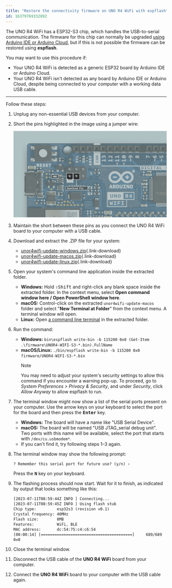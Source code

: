 ```yaml
---
title: "Restore the connectivity firmware on UNO R4 WiFi with espflash"
id: 16379769332892
---
```


The UNO R4 WiFi has a ESP32-S3 chip, which handles the USB-to-serial communication. The firmware for this chip can normally be upgraded [using Arduino IDE or Arduino Cloud](https://support.arduino.cc/hc/en-us/articles/9670986058780-Update-the-connectivity-module-firmware-on-UNO-R4-WiFi#iot), but if this is not possible the firmware can be restored using **espflash**.

You may want to use this procedure if:

* Your UNO R4 WiFi is detected as a generic ESP32 board by Arduino IDE or Arduino Cloud.
* Your UNO R4 WiFi isn't detected as any board by Arduino IDE or Arduino Cloud, despite being connected to your computer with a working data USB cable.

---

Follow these steps:

1. Unplug any non-essential USB devices from your computer.
1. Short the pins highlighted in the image using a jumper wire:

   ![The GND and Download ESP32 pins.](img/esp32-data-pins.png)
1. Maintain the short between these pins as you connect the UNO R4 WiFi board to your computer with a USB cable.
1. Download and extract the .ZIP file for your system:
   * [unor4wifi-update-windows.zip](https://github.com/arduino/uno-r4-wifi-usb-bridge/releases/latest/download/unor4wifi-update-windows.zip){.link-download}
   * [unor4wifi-update-macos.zip](https://github.com/arduino/uno-r4-wifi-usb-bridge/releases/latest/download/unor4wifi-update-macos.zip){.link-download}
   * [unor4wifi-update-linux.zip](https://github.com/arduino/uno-r4-wifi-usb-bridge/releases/latest/download/unor4wifi-update-linux.zip){.link-download}
1. Open your system's command line application inside the extracted folder.
   * **Windows:** Hold <kbd>⇧Shift</kbd> and right-click any blank space inside the extracted folder. In the context menu, select **Open command window here / Open PowerShell window here**.
   * **macOS:** Control-click on the extracted `unor4wifi-update-macos` folder and select "**New Terminal at Folder**" from the context menu. A terminal window will open.
   * **Linux:** Open [a command line terminal](https://ubuntu.com/tutorials/command-line-for-beginners) in the extracted folder.
1. Run the command:
   * **Windows:** `bin\espflash write-bin -b 115200 0x0 (Get-Item .\firmware\UNOR4-WIFI-S3-*.bin).FullName`
   * **macOS/Linux:** `./bin/espflash write-bin -b 115200 0x0 firmware/UNOR4-WIFI-S3-*.bin`
     > [!NOTE]
     > You may need to adjust your system's security settings to allow this command if you encounter a warning pop-up. To proceed, go to _System Preferences > Privacy & Security_, and under _Security_, click _Allow Anyway_ to allow espflash to run.

1. The terminal window might now show a list of the serial ports present on your computer. Use the arrow keys on your keyboard to select the port for the board and then press the <kbd>**Enter**</kbd> key.
   * **Windows:** The board will have a name like "USB Serial Device".
   * **macOS:** The board will be named "USB JTAG_serial debug unit". Two ports with this name will be available, select the port that starts with `/dev/cu.usbmodem*`. <!-- TODO: Same for Linux, probably. Confirm this. -->
   * If you can't find it, try following steps 1–3 again.

1. The terminal window may show the following prompt:

   ```text
   ? Remember this serial port for future use? (y/n) ›
   ```

   Press the <kbd>**N**</kbd> key on your keyboard.
1. The flashing process should now start. Wait for it to finish, as indicated by output that looks something like this:

   ```text
   [2023-07-11T08:59:44Z INFO ] Connecting...
   [2023-07-11T08:59:45Z INFO ] Using flash stub
   Chip type:         esp32s3 (revision v0.1)
   Crystal frequency: 40MHz
   Flash size:        8MB
   Features:          WiFi, BLE
   MAC address:       dc:54:75:c4:c6:54
   [00:00:14] [========================================]     689/689     0x0
   ```

1. Close the terminal window.
1. Disconnect the USB cable of the **UNO R4 WiFi** board from your computer.
1. Connect the **UNO R4 WiFi** board to your computer with the USB cable again.
